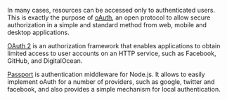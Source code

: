 In many cases, resources can be accessed only to authenticated users. This is exactly the purpose of [oAuth](https://oauth.net/), an open protocol to allow secure authorization in a simple and standard method from web, mobile and desktop applications.

[OAuth 2](https://www.digitalocean.com/community/tutorials/an-introduction-to-oauth-2) is an authorization framework that enables applications to obtain limited access to user accounts on an HTTP service, such as Facebook, GitHub, and DigitalOcean.

[Passport](http://www.passportjs.org/) is authentication middleware for Node.js. It allows to easily implement oAuth for a number of providers, such as google, twitter and facebook, and also provides a simple mechanism for local authentication.
